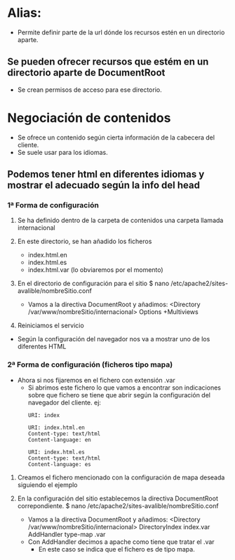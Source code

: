 # Alias:
- Permite definir parte de la url dónde los recursos estén en un directorio aparte.

## Se pueden ofrecer recursos que estém en un directorio aparte de DocumentRoot
-  Se crean permisos de acceso para ese directorio.

# Negociación de contenidos
- Se ofrece un contenido según cierta información de la cabecera del cliente.
- Se suele usar para los idiomas.

## Podemos tener html en diferentes idiomas y mostrar el adecuado según la info del head
### 1ª Forma de configuración
1. Se ha definido dentro de la carpeta de contenidos una carpeta llamada internacional
2. En este directorio, se han añadido los ficheros
    - index.html.en
    - index.html.es
    - index.html.var (lo obviaremos por el momento)

3. En el directorio de configuración para el sitio
    $ nano /etc/apache2/sites-avalible/nombreSitio.conf
    - Vamos a la directiva DocumentRoot y añadimos:
        <Directory /var/www/nombreSitio/internacional>
            Options +Multiviews
        </Directory>
4. Reiniciamos el servicio
 - Según la configuración del navegador nos va a mostrar uno de los diferentes HTML

### 2ª Forma de configuración (ficheros tipo mapa)
- Ahora si nos fijaremos en el fichero con extensión .var
    * Si abrimos este fichero lo que vamos a encontrar son indicaciones sobre que fichero se tiene que abrir según la configuración del navegador del cliente.
    ej:
        ````
        URI: index

        URI: index.html.en
        Content-type: text/html
        Content-language: en

        URI: index.html.es
        Content-type: text/html
        Content-language: es
        ````

1. Creamos el fichero mencionado con la configuración de mapa deseada siguiendo el ejemplo
2. En la configuración del sitio establecemos la directiva DocumentRoot correpondiente.
    $ nano /etc/apache2/sites-avalible/nombreSitio.conf
    - Vamos a la directiva DocumentRoot y añadimos:
        <Directory /var/www/nombreSitio/internacional>
            DirectoryIndex index.var
            AddHandler type-map .var
        </Directory>

    * Con AddHandler decimos a apache como tiene que tratar el .var
        - En este caso se indica que el fichero es de tipo mapa.

